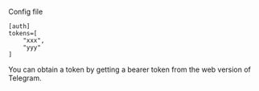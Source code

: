 Config file
```
[auth]
tokens=[
    "xxx",
    "yyy"
]
```

You can obtain a token by getting a bearer token from the web version of Telegram.